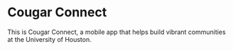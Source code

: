 # Cougar Connect

This is Cougar Connect, a mobile app that helps build vibrant communities at the University of Houston.
